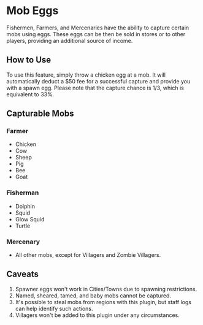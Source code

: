 # Mob Eggs

Fishermen, Farmers, and Mercenaries have the ability to capture certain mobs using eggs. These eggs can be then be sold in stores or to other players, providing an additional source of income.

## How to Use

To use this feature, simply throw a chicken egg at a mob. It will automatically deduct a $50 fee for a successful capture and provide you with a spawn egg. Please note that the capture chance is 1/3, which is equivalent to 33%.

## Capturable Mobs

### Farmer
- Chicken
- Cow
- Sheep
- Pig
- Bee
- Goat

### Fisherman
- Dolphin
- Squid
- Glow Squid
- Turtle

### Mercenary
- All other mobs, except for Villagers and Zombie Villagers.

## Caveats

1. Spawner eggs won't work in Cities/Towns due to spawning restrictions.
2. Named, sheared, tamed, and baby mobs cannot be captured.
3. It's possible to steal mobs from regions with this plugin, but staff logs can help identify such actions.
4. Villagers won't be added to this plugin under any circumstances.
